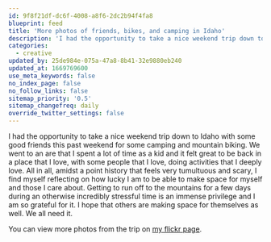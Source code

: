 ```yaml
---
id: 9f8f21df-dc6f-4008-a8f6-2dc2b94f4fa8
blueprint: feed
title: 'More photos of friends, bikes, and camping in Idaho'
description: 'I had the opportunity to take a nice weekend trip down to Idaho with some good friends this past weekend for some camping and mountain biking.'
categories:
  - creative
updated_by: 25de984e-075a-47a8-8b41-32e9880eb240
updated_at: 1669769600
use_meta_keywords: false
no_index_page: false
no_follow_links: false
sitemap_priority: '0.5'
sitemap_changefreq: daily
override_twitter_settings: false
---
```

I had the opportunity to take a nice weekend trip down to Idaho with some good friends this past weekend for some camping and mountain biking. We went to an are that I spent a lot of time as a kid and it felt great to be back in a place that I love, with some people that I love, doing activities that I deeply love. All in all, amidst a point history that feels very tumultuous and scary, I find myself reflecting on how lucky I am to be able to make space for myself and those I care about. Getting to run off to the mountains for a few days during an otherwise incredibly stressful time is an immense privilege and I am so grateful for it. I hope that others are making space for themselves as well. We all need it.

You can view more photos from the trip on [my flickr page](https://www.flickr.com/photos/aidanweltner/).